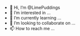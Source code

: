 - 👋 Hi, I’m @LimePuddings
- 👀 I’m interested in ...
- 🌱 I’m currently learning ...
- 💞️ I’m looking to collaborate on ...
- 📫 How to reach me ...

<!---
LimePuddings/LimePuddings is a ✨ special ✨ repository because its `README.md` (this file) appears on your GitHub profile.
You can click the Preview link to take a look at your changes.
--->
